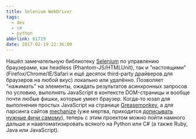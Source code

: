 ```yaml
---
title: Selenium WebDriver
tags:
  - dev
  - c#
  - python
abbrlink: 61719
date: 2017-02-19 22:36:00
---
```


Нашёл замечательную библиотеку [Selenium](http://www.seleniumhq.org/projects/webdriver/) по управлению браузерами, как headless (Phantom-JS/HTMLUnit), так и "настоящими" (Firefox/Chrome/IE/Safari и ещё десяток third-party драйверов для браузеров на любой вкус) локально или удалённо. Позволяет "нажимать" на элементы, ожидать результатов асинхронных запросов по условию, выполнять JavaScript в контексте DOM-страницы и вообще почти любые фишки, которые умеет браузер. Когда-то юзал для выполнения простых JavaScript на странице [Greasemonkey](https://addons.mozilla.org/ru/firefox/addon/greasemonkey/), а для парсинга сайтов [mechanize](https://github.com/jjlee/mechanize) (уже мертва, приходится [дописывать нужные фичи самому](http://spiiin.livejournal.com/93137.html)), теперь с этим проектом можно пойти намного дальше и наавтоматизировать всякого на Python или C# (а также Ruby, Java или JavaScript).